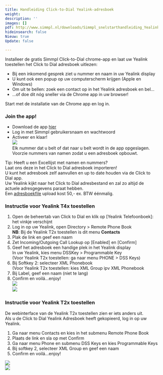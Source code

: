 ```yaml
---
title: Handleiding Click-to-Dial Yealink-adresboek
weight: 
description: ''
images: []
pdf: http://www.simmpl.nl/downloads/Simmpl_snelstarthandleiding_Yealink-C2D-adresboek.pdf
hideinsearch: false
Nieuw: true
Update: false

---
```

Installeer de gratis Simmpl Click-to-Dial chrome-app en laat uw Yealink toestellen het Click to Dial adresboek uitlezen:

* Bij een inkomend gesprek ziet u nummer en naam in uw Yealink display
* U kunt ook een popup op uw computerscherm krijgen (Apple en Windows)
* Om uit te bellen: zoek een contact op in het Yealink adresboek en bel...
* ...of doe dit nóg sneller via de Chrome app in uw browser!

Start met de installatie van de Chrome app en log in.

<h3>Join the app!</h3>

* Download de app <a href="https://goo.gl/Px9dGE" target="_blank">hier</a>
* Log in met Simmpl gebruikersnaam en wachtwoord
* Activeer en klaar!  
  ![](https://res.cloudinary.com/callvoip/image/upload/v1565088973/click2dial-yealink-1_au2gwv.png)  
  Elk nummer dat u belt of dat naar u belt wordt in de app opgeslagen.   
  Voorzie nummers van namen zodat u een adresboek opbouwt.

Tip: Heeft u een Excellijst met namen en nummers?  
Laat ons deze in het Click to Dial adresboek importeren!  
U kunt het adresboek zelf aanvullen en up to date houden via de Click to Dial app.  
Uw Yealink kijkt naar het Click to Dial adresbestand en zal zo altijd de actuele adresgegevens paraat hebben.  
Een <a href="https://www.callvoiptelefonie.nl/mijncallvoip/aanvragen/importeren-telefoonboek-in-click-to-dial/" target="_blank">adresboekfile</a> upload kost 50,- ex. BTW éénmalig.

<h3>Instructie voor Yealink T4x toestellen</h3>

1. Open de beheertab van Click to Dial en klik op \[Yealink Telefoonboek\]: het vinkje verschijnt
2. Log in op uw Yealink, open Directory > Remote Phone Book  
   **NB**: Bij de Yealink T2x toestellen is dit menu **Contacts**
3. Plak de link en geef een naam
4. Zet Incoming/Outgoing Call Lookup op \[Enabled\] en \[Confirm\]
5. Geef het adresboek een handige plek in het Yealink display  
   In uw Yealink, kies menu DSSKey > Programmable Key  
   (Voor Yealink T2x toestellen: ga naar menu PHONE > DSS Keys)
6. Bij Softkey 2: selecteer XML Phonebook  
   (Voor Yealink T2x toestellen: kies XML Group ipv XML Phonebook
7. Bij Label, geef een naam (niet te lang)
8. Confirm en voilá...enjoy!  
   ![](https://res.cloudinary.com/callvoip/image/upload/v1565092136/click2dial-yealink-2_e0z1ks.png)  
   ![](https://res.cloudinary.com/callvoip/image/upload/v1565092203/click2dial-yealink-3_dqdcvb.png)

<h3>Instructie voor Yealink T2x toestellen</h3>

De webinterface van de Yealink T2x toestellen zien er iets anders uit.  
Als u de Click to Dial Yealink Adresboek heeft gekopieerd, log in op uw Yealink.

1. Ga naar menu Contacts en kies in het submenu Remote Phone Book
2. Plaats de link en sla op met Confirm
3. Ga naar menu Phone en submenu DSS Keys en kies Programmable Keys
4. Bij softkey 2, selecteer XML Group en geef een naam
5. Confirm en voilá...enjoy!

![](https://res.cloudinary.com/callvoip/image/upload/v1565092457/click2dial-yealink-4_car0dx.png)  
![](https://res.cloudinary.com/callvoip/image/upload/v1565092472/click2dial-yealink-5_thhkqe.png)